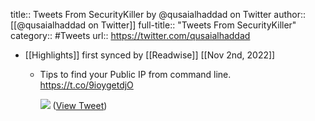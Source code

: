 title:: Tweets From SecurityKiller by @qusaialhaddad on Twitter
author:: [[@qusaialhaddad on Twitter]]
full-title:: "Tweets From SecurityKiller"
category:: #Tweets
url:: https://twitter.com/qusaialhaddad

- [[Highlights]] first synced by [[Readwise]] [[Nov 2nd, 2022]]
	- Tips to find your Public IP from command line. https://t.co/9ioygetdjO
	  
	  ![](https://pbs.twimg.com/media/FeOeh45XwAU2wYx.png) ([View Tweet](https://twitter.com/qusaialhaddad/status/1577278610410307584))